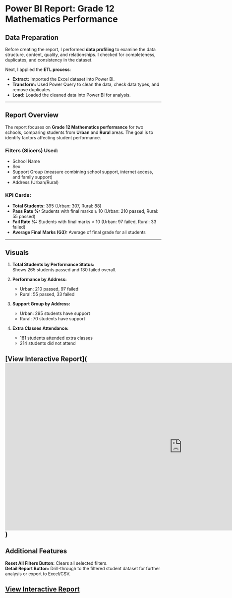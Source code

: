 # Power BI Report: Grade 12 Mathematics Performance

## Data Preparation

Before creating the report, I performed **data profiling** to examine the data structure, content, quality, and relationships. I checked for completeness, duplicates, and consistency in the dataset.

Next, I applied the **ETL process**:

- **Extract:** Imported the Excel dataset into Power BI.  
- **Transform:** Used Power Query to clean the data, check data types, and remove duplicates.  
- **Load:** Loaded the cleaned data into Power BI for analysis.

---

## Report Overview

The report focuses on **Grade 12 Mathematics performance** for two schools, comparing students from **Urban** and **Rural** areas. The goal is to identify factors affecting student performance.

### Filters (Slicers) Used:

- School Name  
- Sex  
- Support Group (measure combining school support, internet access, and family support)  
- Address (Urban/Rural)  

### KPI Cards:

- **Total Students:** 395 (Urban: 307, Rural: 88)  
- **Pass Rate %:** Students with final marks ≥ 10 (Urban: 210 passed, Rural: 55 passed)  
- **Fail Rate %:** Students with final marks < 10 (Urban: 97 failed, Rural: 33 failed)  
- **Average Final Marks (G3):** Average of final grade for all students  

---

## Visuals

1. **Total Students by Performance Status:**  
   Shows 265 students passed and 130 failed overall.

2. **Performance by Address:**  
   - Urban: 210 passed, 97 failed  
   - Rural: 55 passed, 33 failed  

3. **Support Group by Address:**  
   - Urban: 295 students have support  
   - Rural: 70 students have support  

4. **Extra Classes Attendance:**  
   - 181 students attended extra classes  
   - 214 students did not attend  

## [View Interactive Report](<iframe title="student_Mathematical_perfomance_Analysis" width="1140" height="541.25" src="https://app.powerbi.com/reportEmbed?reportId=0ea5aa52-8c95-40e8-a74d-c98905d0ab59&autoAuth=true&ctid=f38ba9d8-554c-48a2-ae42-13b1e7f3c797" frameborder="0" allowFullScreen="true"></iframe>)

## Additional Features

  **Reset All Filters Button:** Clears all selected filters.  
  **Detail Report Button:** Drill-through to the filtered student dataset for further analysis or export to Excel/CSV.

## [View Interactive Report](YOUR_PUBLISH_TO_WEB_LINK_HERE)

